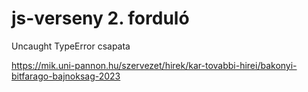 # js-verseny 2. forduló

Uncaught TypeError csapata

https://mik.uni-pannon.hu/szervezet/hirek/kar-tovabbi-hirei/bakonyi-bitfarago-bajnoksag-2023
